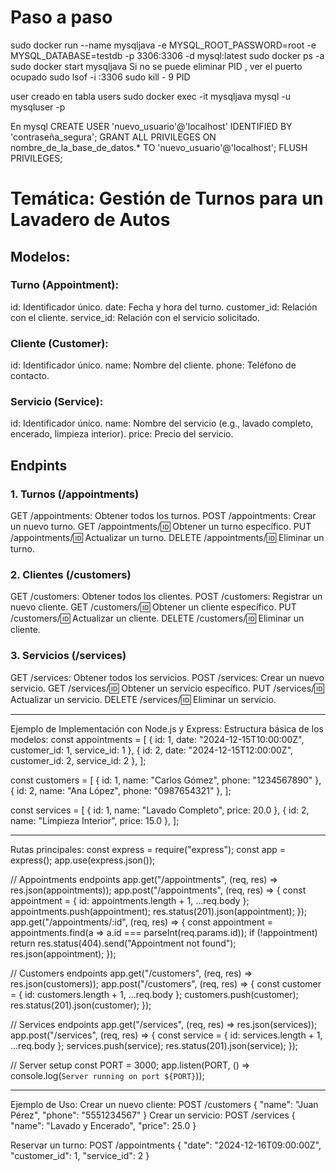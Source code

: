 

# Paso a paso

sudo docker run --name mysqljava -e MYSQL_ROOT_PASSWORD=root -e MYSQL_DATABASE=testdb -p 3306:3306 -d mysql:latest
sudo docker ps -a 
sudo docker start mysqljava
Si no se puede eliminar PID , ver el puerto ocupado
sudo lsof -i :3306
sudo kill - 9 PID

user creado en tabla users
sudo docker exec  -it mysqljava mysql -u mysqluser -p

En mysql 
CREATE USER 'nuevo_usuario'@'localhost' IDENTIFIED BY 'contraseña_segura';
GRANT ALL PRIVILEGES ON nombre_de_la_base_de_datos.* TO 'nuevo_usuario'@'localhost';
FLUSH PRIVILEGES;


# Temática: Gestión de Turnos para un Lavadero de Autos

## Modelos:

### Turno (Appointment):
id: Identificador único.
date: Fecha y hora del turno.
customer_id: Relación con el cliente.
service_id: Relación con el servicio solicitado.

### Cliente (Customer):
id: Identificador único.
name: Nombre del cliente.
phone: Teléfono de contacto.

### Servicio (Service):
id: Identificador único.
name: Nombre del servicio (e.g., lavado completo, encerado, limpieza interior).
price: Precio del servicio.

## Endpints

### 1. Turnos (/appointments)
GET /appointments: Obtener todos los turnos.
POST /appointments: Crear un nuevo turno.
GET /appointments/:id: Obtener un turno específico.
PUT /appointments/:id: Actualizar un turno.
DELETE /appointments/:id: Eliminar un turno.
### 2. Clientes (/customers)
GET /customers: Obtener todos los clientes.
POST /customers: Registrar un nuevo cliente.
GET /customers/:id: Obtener un cliente específico.
PUT /customers/:id: Actualizar un cliente.
DELETE /customers/:id: Eliminar un cliente.
### 3. Servicios (/services)
GET /services: Obtener todos los servicios.
POST /services: Crear un nuevo servicio.
GET /services/:id: Obtener un servicio específico.
PUT /services/:id: Actualizar un servicio.
DELETE /services/:id: Eliminar un servicio.

____________________________________________________________________________________________________________________________________

Ejemplo de Implementación con Node.js y Express:
Estructura básica de los modelos:
const appointments = [
  { id: 1, date: "2024-12-15T10:00:00Z", customer_id: 1, service_id: 1 },
  { id: 2, date: "2024-12-15T12:00:00Z", customer_id: 2, service_id: 2 },
];

const customers = [
  { id: 1, name: "Carlos Gómez", phone: "1234567890" },
  { id: 2, name: "Ana López", phone: "0987654321" },
];

const services = [
  { id: 1, name: "Lavado Completo", price: 20.0 },
  { id: 2, name: "Limpieza Interior", price: 15.0 },
];


____________________________________________________________________________________________________________________________________


Rutas principales: 
const express = require("express");
const app = express();
app.use(express.json());

// Appointments endpoints
app.get("/appointments", (req, res) => res.json(appointments));
app.post("/appointments", (req, res) => {
  const appointment = { id: appointments.length + 1, ...req.body };
  appointments.push(appointment);
  res.status(201).json(appointment);
});
app.get("/appointments/:id", (req, res) => {
  const appointment = appointments.find(a => a.id === parseInt(req.params.id));
  if (!appointment) return res.status(404).send("Appointment not found");
  res.json(appointment);
});

// Customers endpoints
app.get("/customers", (req, res) => res.json(customers));
app.post("/customers", (req, res) => {
  const customer = { id: customers.length + 1, ...req.body };
  customers.push(customer);
  res.status(201).json(customer);
});

// Services endpoints
app.get("/services", (req, res) => res.json(services));
app.post("/services", (req, res) => {
  const service = { id: services.length + 1, ...req.body };
  services.push(service);
  res.status(201).json(service);
});

// Server setup
const PORT = 3000;
app.listen(PORT, () => console.log(`Server running on port ${PORT}`));

***********************************************
Ejemplo de Uso:
Crear un nuevo cliente:
POST /customers
{
  "name": "Juan Pérez",
  "phone": "5551234567"
}
Crear un servicio: 
POST /services
{
  "name": "Lavado y Encerado",
  "price": 25.0
}

Reservar un turno: 
POST /appointments
{
  "date": "2024-12-16T09:00:00Z",
  "customer_id": 1,
  "service_id": 2
}

